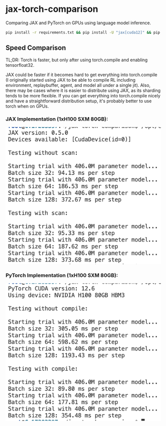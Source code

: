 # jax-torch-comparison

Comparing JAX and PyTorch on GPUs using language model inference.

```bash
pip install -r requirements.txt && pip install -U "jax[cuda12]" && pip install --pre torch==2.7.0.dev20250110+cu126 --index-url https://download.pytorch.org/whl/nightly/cu126 --upgrade
```

## Speed Comparison

TL;DR: Torch is faster, but only after using torch.compile and enabling tensorfloat32.

JAX could be faster if it becomes hard to get everything into torch.compile (I originally started using JAX to be able
to compile RL including environment, replaybuffer, agent, and model all under a single jit). Also, there may be cases where it is
easier to distribute using JAX, as its sharding tends to be more flexible. If you can get everything into torch.compile nicely and
have a straightforward distribution setup, it's probably better to use torch when on GPUs.

### JAX Implementation (1xH100 SXM 80GB):
![JAX Speed](stuff/jax_speed.png)

### PyTorch Implementation (1xH100 SXM 80GB):
![PyTorch Speed](stuff/torch_speed.png)
